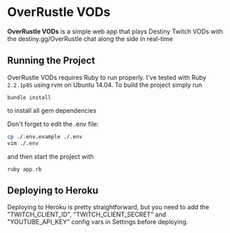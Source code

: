 # OverRustle VODs

**OverRustle VODs** is a simple web app that plays Destiny Twitch VODs with the destiny.gg/OverRustle chat along the side in real-time

## Running the Project

OverRustle VODs requires Ruby to run properly. I've tested with Ruby `2.2.1p85` using rvm on Ubuntu 14.04. To build the project simply run 

```
bundle install
```

to install all gem dependencies

Don't forget to edit the .env file:

```bash
cp ./.env.example ./.env
vim ./.env
```
and then start the project with
```
ruby app.rb
```

## Deploying to Heroku

Deploying to Heroku is pretty straightforward, but you need to add the "TWITCH_CLIENT_ID", "TWITCH_CLIENT_SECRET" and "YOUTUBE_API_KEY" config vars in Settings before deploying.
